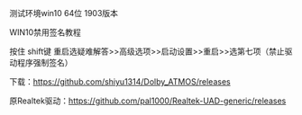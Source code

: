 测试环境win10 64位 1903版本

WIN10禁用签名教程

按住 shift键 重启选疑难解答>>高级选项>>启动设置>>重启>>选第七项（禁止驱动程序强制签名）

下载：https://github.com/shiyu1314/Dolby_ATMOS/releases

原Realtek驱动：https://github.com/pal1000/Realtek-UAD-generic/releases


